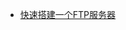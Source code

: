 - [快速搭建一个FTP服务器](https://blog.csdn.net/qq_41485414/article/details/81001405?depth_1-utm_source=distribute.pc_relevant.none-task&utm_source=distribute.pc_relevant.none-task)